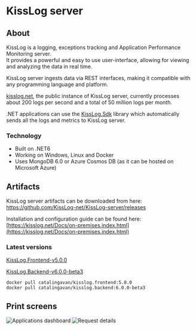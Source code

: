 # KissLog server

## About

KissLog is a logging, exceptions tracking and Application Performance Monitoring server. <br/>
It provides a powerful and easy to use user-interface, allowing for viewing and analyzing the data in real time.

KissLog server ingests data via REST interfaces, making it compatible with any programming language and platform.

[kisslog.net](https://kisslog.net), the public instance of KissLog server, currently processes about 200 logs per second and a total of 50 million logs per month.

.NET applications can use the [KissLog.Sdk](https://github.com/KissLog-net/KissLog.Sdk) library which automatically sends all the logs and metrics to KissLog server.

### Technology

- Built on .NET6
- Working on Windows, Linux and Docker
- Uses MongoDB 6.0 or Azure Cosmos DB (as it can be hosted on Microsoft Azure)

## Artifacts

KissLog server artifacts can be downloaded from here: <br/>
<https://github.com/KissLog-net/KissLog-server/releases>

Installation and configuration guide can be found here: <br/>
[https://kisslog.net/Docs/on-premises.index.html](https://kisslog.net/Docs/on-premises.index.html)

### Latest versions

[KissLog.Frontend-v5.0.0](https://github.com/KissLog-net/KissLog-server/releases/tag/KissLog.Frontend-v5.0.0)

[KissLog.Backend-v6.0.0-beta3](https://github.com/KissLog-net/KissLog-server/releases/tag/KissLog.Backend-v6.0.0-beta3)

```none
docker pull catalingavan/kisslog.frontend:5.0.0
docker pull catalingavan/kisslog.backend:6.0.0-beta3
```

## Print screens

![Applications dashboard](https://user-images.githubusercontent.com/39127098/221179142-87a73564-f87d-46c2-b869-4019513cc010.png)
![Request details](https://user-images.githubusercontent.com/39127098/221179349-94676166-2f09-43f1-94d3-d272b5331086.png)
